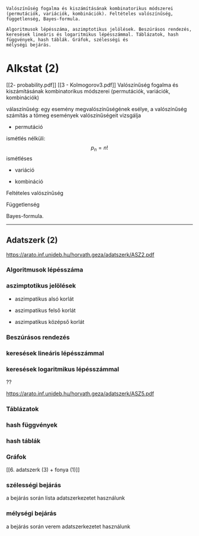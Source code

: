```
Valószínűség fogalma és kiszámításának kombinatorikus módszerei (permutációk, variációk, kombinációk). Feltételes valószínűség, függetlenség, Bayes-formula.

Algoritmusok lépésszáma, aszimptotikus jelölések. Beszúrásos rendezés, keresések lineáris és logaritmikus lépésszámmal. Táblázatok, hash függvények, hash táblák. Gráfok, szélességi és
mélységi bejárás.
```

# Alkstat (2) 

[[2- probability.pdf]]
[[3 - Kolmogorov3.pdf]]
Valószínűség fogalma és kiszámításának kombinatorikus módszerei (permutációk, variációk,
kombinációk)

válaszínűség: egy esemény megvalószínűségének esélye, a valószínűség számítás a tömeg események valószínűségeit vizsgálja

- permutáció

ismétlés nélküli:
$$
p_n = n! 
$$
ismétléses

- variáció

- kombináció

Feltételes valószínűség

Függetlenség

Bayes-formula.

-----------------------------------------------------------
## Adatszerk (2)
https://arato.inf.unideb.hu/horvath.geza/adatszerk/ASZ2.pdf
### Algoritmusok lépésszáma

### aszimptotikus jelölések
- aszimpatikus alsó korlát

- aszimpatikus felső korlát

- aszimpatikus középső korlát

### Beszúrásos rendezés

### keresések lineáris lépésszámmal

### keresések logaritmikus lépésszámmal
??

https://arato.inf.unideb.hu/horvath.geza/adatszerk/ASZ5.pdf
### Táblázatok

### hash függvények

### hash táblák

### Gráfok
[[6. adatszerk (3) + fonya (1)]]

### szélességi bejárás
a bejárás során lista adatszerkezetet használunk 

### mélységi bejárás
a bejárás során verem adatszerkezetet használunk